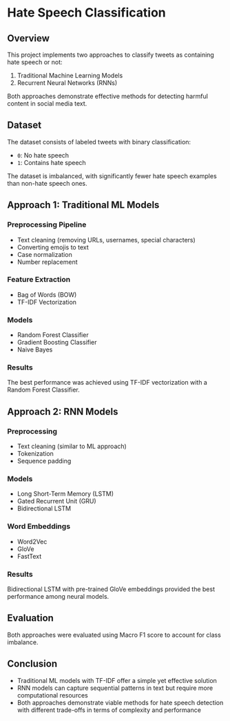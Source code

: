 # Hate Speech Classification

## Overview
This project implements two approaches to classify tweets as containing hate speech or not:
1. Traditional Machine Learning Models
2. Recurrent Neural Networks (RNNs)

Both approaches demonstrate effective methods for detecting harmful content in social media text.

## Dataset
The dataset consists of labeled tweets with binary classification:
- `0`: No hate speech
- `1`: Contains hate speech

The dataset is imbalanced, with significantly fewer hate speech examples than non-hate speech ones.

## Approach 1: Traditional ML Models

### Preprocessing Pipeline
- Text cleaning (removing URLs, usernames, special characters)
- Converting emojis to text
- Case normalization
- Number replacement

### Feature Extraction
- Bag of Words (BOW)
- TF-IDF Vectorization

### Models
- Random Forest Classifier
- Gradient Boosting Classifier
- Naive Bayes

### Results
The best performance was achieved using TF-IDF vectorization with a Random Forest Classifier.

## Approach 2: RNN Models

### Preprocessing
- Text cleaning (similar to ML approach)
- Tokenization
- Sequence padding

### Models
- Long Short-Term Memory (LSTM)
- Gated Recurrent Unit (GRU)
- Bidirectional LSTM

### Word Embeddings
- Word2Vec
- GloVe
- FastText

### Results
Bidirectional LSTM with pre-trained GloVe embeddings provided the best performance among neural models.

## Evaluation
Both approaches were evaluated using Macro F1 score to account for class imbalance.

## Conclusion
- Traditional ML models with TF-IDF offer a simple yet effective solution
- RNN models can capture sequential patterns in text but require more computational resources
- Both approaches demonstrate viable methods for hate speech detection with different trade-offs in terms of complexity and performance
